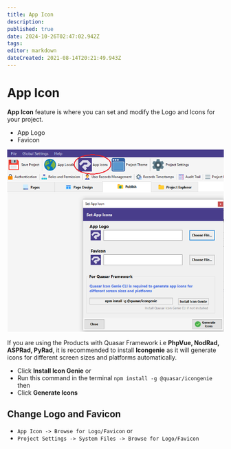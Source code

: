 ```yaml
---
title: App Icon
description: 
published: true
date: 2024-10-26T02:47:02.942Z
tags: 
editor: markdown
dateCreated: 2021-08-14T20:21:49.943Z
---
```


# App Icon
**App Icon** feature is where you can set and modify the Logo and Icons for your project.
- App Logo
- Favicon

![1.png](/settings-style/appicon/1.png)

If you are using the Products with Quasar Framework i.e **PhpVue, NodRad, ASPRad, PyRad**, it is recommended to install **Icongenie** as it will generate icons for different screen sizes and platforms automatically.

- Click **Install Icon Genie** or
- Run this command in the terminal `npm install -g @quasar/icongenie`
then
- Click **Generate Icons**

## Change Logo and Favicon
- `App Icon -> Browse for Logo/Favicon` or
- `Project Settings -> System Files -> Browse for Logo/Favicon`
